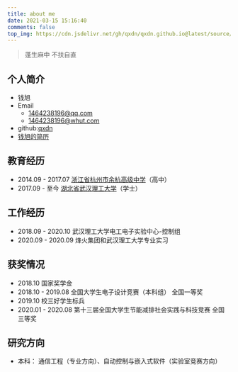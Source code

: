```yaml
---
title: about me
date: 2021-03-15 15:16:40
comments: false
top_img: https://cdn.jsdelivr.net/gh/qxdn/qxdn.github.io@latest/source/images/about-bg.jpg
---
```

> 蓬生麻中 不扶自直

## 个人简介
- 钱旭
- Email
    - [1464238196@qq.com](mailto:1464238196@qq.com)
    - 1464238196@whut.com
- github:[qxdn](https://www.github.com/qxdn)
- [钱旭的简历](/othera/qx_cv.pdf)

## 教育经历
- 2014.09 - 2017.07 [浙江省杭州市余杭高级中学](http://www.zjhzyg.net/)（高中）
- 2017.09 - 至今 [湖北省武汉理工大学](http://www.whut.edu.cn/)（学士）

## 工作经历
- 2018.09 - 2020.10 武汉理工大学电工电子实验中心-控制组
- 2020.09 - 2020.09 烽火集团和武汉理工大学专业实习

## 获奖情况
- 2018.10 国家奖学金
- 2018.10 - 2019.08 全国大学生电子设计竞赛（本科组） 全国一等奖
- 2019.10 校三好学生标兵
- 2020.01 - 2020.08 第十三届全国大学生节能减排社会实践与科技竞赛 全国三等奖

## 研究方向
- 本科： 通信工程（专业方向）、自动控制与嵌入式软件（实验室竞赛方向）